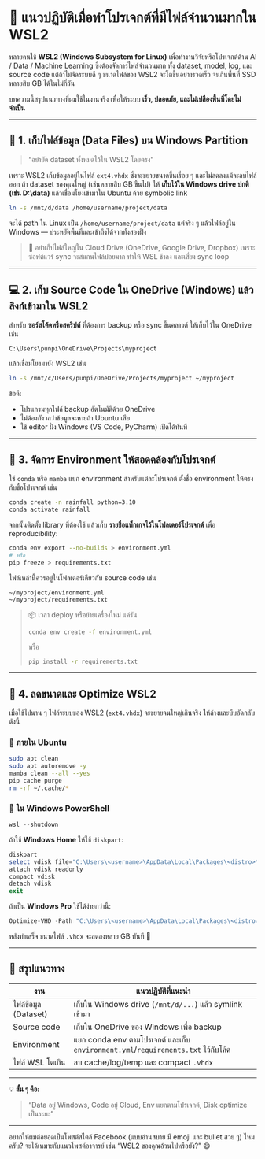 # 🧭 แนวปฏิบัติเมื่อทำโปรเจกต์ที่มีไฟล์จำนวนมากใน WSL2

หลายคนใช้ **WSL2 (Windows Subsystem for Linux)** เพื่อทำงานวิจัยหรือโปรเจกต์ด้าน AI / Data / Machine Learning ซึ่งต้องจัดการไฟล์จำนวนมาก ทั้ง dataset, model, log, และ source code
แต่ถ้าไม่จัดระบบดี ๆ ขนาดไฟล์ของ WSL2 จะโตขึ้นอย่างรวดเร็ว จนกินพื้นที่ SSD หลายสิบ GB ได้ในไม่กี่วัน

บทความนี้สรุปแนวทางที่ผมใช้ในงานจริง เพื่อให้ระบบ **เร็ว, ปลอดภัย, และไม่เปลืองพื้นที่โดยไม่จำเป็น**

---

## 💾 1. เก็บไฟล์ข้อมูล (Data Files) บน Windows Partition

> “อย่ายัด dataset ทั้งหมดไว้ใน WSL2 โดยตรง”

เพราะ WSL2 เก็บข้อมูลอยู่ในไฟล์ `ext4.vhdx` ซึ่งจะขยายขนาดขึ้นเรื่อย ๆ และไม่ลดลงแม้จะลบไฟล์ออก
ถ้า dataset ของคุณใหญ่ (เช่นหลายสิบ GB ขึ้นไป) ให้ **เก็บไว้ใน Windows drive ปกติ (เช่น D:\data)** แล้วเชื่อมโยงเข้ามาใน Ubuntu ด้วย symbolic link

```bash
ln -s /mnt/d/data /home/username/project/data
```

จะได้ path ใน Linux เป็น `/home/username/project/data`
แต่จริง ๆ แล้วไฟล์อยู่ใน Windows — ประหยัดพื้นที่และเข้าถึงได้จากทั้งสองฝั่ง

> 🛑 อย่าเก็บไฟล์ใหญ่ใน Cloud Drive (OneDrive, Google Drive, Dropbox)
> เพราะซอฟต์แวร์ sync จะสแกนไฟล์บ่อยมาก ทำให้ WSL ช้าลง และเสี่ยง sync loop

---

## 💻 2. เก็บ Source Code ใน OneDrive (Windows) แล้วลิงก์เข้ามาใน WSL2

สำหรับ **ซอร์สโค้ดหรือสคริปต์** ที่ต้องการ backup หรือ sync ขึ้นคลาวด์ ให้เก็บไว้ใน OneDrive เช่น

```
C:\Users\punpi\OneDrive\Projects\myproject
```

แล้วเชื่อมโยงมายัง WSL2 เช่น

```bash
ln -s /mnt/c/Users/punpi/OneDrive/Projects/myproject ~/myproject
```

ข้อดี:

* โปรแกรมทุกไฟล์ backup อัตโนมัติด้วย OneDrive
* ไม่ต้องกังวลว่าข้อมูลจะหายถ้า Ubuntu เสีย
* ใช้ editor ฝั่ง Windows (VS Code, PyCharm) เปิดได้ทันที

---

## 🧠 3. จัดการ Environment ให้สอดคล้องกับโปรเจกต์

ใช้ `conda` หรือ `mamba` แยก environment สำหรับแต่ละโปรเจกต์
ตั้งชื่อ environment ให้ตรงกับชื่อโปรเจกต์ เช่น

```bash
conda create -n rainfall python=3.10
conda activate rainfall
```

จากนั้นติดตั้ง library ที่ต้องใช้ แล้วเก็บ **รายชื่อแพ็กเกจไว้ในโฟลเดอร์โปรเจกต์** เพื่อ reproducibility:

```bash
conda env export --no-builds > environment.yml
# หรือ
pip freeze > requirements.txt
```

ไฟล์เหล่านี้ควรอยู่ในโฟลเดอร์เดียวกับ source code เช่น

```
~/myproject/environment.yml
~/myproject/requirements.txt
```

> 📦 เวลา deploy หรือย้ายเครื่องใหม่ แค่รัน
>
> ```bash
> conda env create -f environment.yml
> ```
>
> หรือ
>
> ```bash
> pip install -r requirements.txt
> ```

---

## 🧹 4. ลดขนาดและ Optimize WSL2

เมื่อใช้ไปนาน ๆ ไฟล์ระบบของ WSL2 (`ext4.vhdx`) จะขยายจนใหญ่เกินจริง
ให้ล้างและบีบอัดกลับดังนี้

### 🔸 ภายใน Ubuntu

```bash
sudo apt clean
sudo apt autoremove -y
mamba clean --all --yes
pip cache purge
rm -rf ~/.cache/*
```

### 🔸 ใน Windows PowerShell

```powershell
wsl --shutdown
```

ถ้าใช้ **Windows Home** ให้ใช้ `diskpart`:

```powershell
diskpart
select vdisk file="C:\Users\<username>\AppData\Local\Packages\<distro>\LocalState\ext4.vhdx"
attach vdisk readonly
compact vdisk
detach vdisk
exit
```

ถ้าเป็น **Windows Pro** ใช้ได้ง่ายกว่านี้:

```powershell
Optimize-VHD -Path "C:\Users\<username>\AppData\Local\Packages\<distro>\LocalState\ext4.vhdx" -Mode Full
```

หลังทำเสร็จ ขนาดไฟล์ `.vhdx` จะลดลงหลาย GB ทันที 🚀

---

## 🔧 สรุปแนวทาง

| งาน                  | แนวปฏิบัติที่แนะนำ                                                                |
| -------------------- | --------------------------------------------------------------------------------- |
| ไฟล์ข้อมูล (Dataset) | เก็บใน Windows drive (`/mnt/d/...`) แล้ว symlink เข้ามา                           |
| Source code          | เก็บใน OneDrive ของ Windows เพื่อ backup                                          |
| Environment          | แยก conda env ตามโปรเจกต์ และเก็บ `environment.yml`/`requirements.txt` ไว้กับโค้ด |
| ไฟล์ WSL โตเกิน      | ลบ cache/log/temp และ compact `.vhdx`                                             |

---

💡 **สั้น ๆ คือ:**

> “Data อยู่ Windows, Code อยู่ Cloud, Env แยกตามโปรเจกต์, Disk optimize เป็นระยะ”

---

อยากให้ผมต่อยอดเป็นโพสต์สไตล์ Facebook (แบบอ่านสบาย มี emoji และ bullet สวย ๆ) ไหมครับ?
จะได้เหมาะกับแนวโพสต์อาจารย์ เช่น “WSL2 ของคุณอ้วนไปหรือยัง?” 😄

